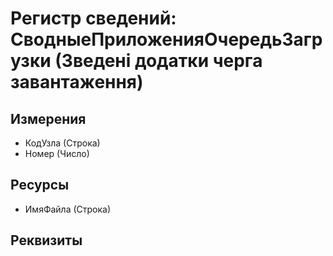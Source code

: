 ﻿# Регистр сведений: СводныеПриложенияОчередьЗагрузки (Зведені додатки черга завантаження)

## Измерения

- КодУзла (Строка)
- Номер (Число)

## Ресурсы

- ИмяФайла (Строка)

## Реквизиты


